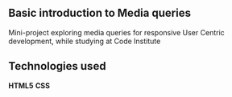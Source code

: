 ## Basic introduction to Media queries 

Mini-project exploring media queries for responsive User Centric development, while studying at Code Institute

## Technologies used 

**HTML5** **CSS** 


